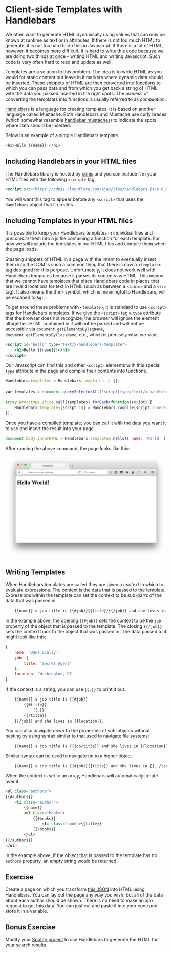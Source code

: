 # Client-side Templates with Handlebars

We often want to generate HTML dynamically using values that can only be known at runtime as text or in attributes. If there is not too much HTML to generate, it is not too hard to do this in Javascript. If there is a lot of HTML, however, it becomes more difficult. It is hard to write this code because we are doing two things at once - writing HTML and writing Javascript. Such code is very often hard to read and update as well.

Templates are a solution to this problem. The idea is to write HTML as you would for static content but leave in it markers where dynamic data should be inserted. These snippets of HTML are then converted into functions to which you can pass data and from which you get back a string of HTML with the data you passed inserted in the right spots. The process of converting the templates into functions is usually referred to as _compilation_.

<a href="http://handlebarsjs.com">Handlebars</a> is a language for creating templates. It is based on another language called Mustache. Both Handlebars and Mustache use curly braces (which somewhat resemble <a href="https://www.google.com/search?q=handlebar+mustache&source=lnms&tbm=isch">handlebar mustaches</a>) to indicate the spots where data should be inserted.

Below is an example of a simple Handlebars template.

```html
<h1>Hello {{name}}!</h1>
```

## Including Handlebars in your HTML files

The Handlebars library is hosted by <a href="http://cdnjs.com">cdnjs</a> and you can include it in your HTML files with the following `<script>` tag:

```html
<script src="https://cdnjs.cloudflare.com/ajax/libs/handlebars.js/4.0.5/handlebars.min.js"></script>
```

You will want this tag to appear before any `<script>` that uses the `Handlebars` object that it creates.

## Including Templates in your HTML files

It is possible to keep your Handlebars templates in individual files and _precompile_ them into a js file containing a function for each template. For now we will include the templates in our HTML files and compile them when the page loads.

Stashing snippets of HTML in a page with the intent to eventually insert them into the DOM is such a common thing that there is now a `<template>` tag designed for this purpose. Unfortunately, it does not work well with Handlebars templates because it parses its contents as HTML. This means that we cannot have templates that place Handlebars code in places that are invalid locations for text in HTML (such as between a `<table>` and a `<tr>` tag). It also means the the `>` symbol, which is meaningful to Handlebars, will be escaped to `&gt;`.

To get around these problems with `<template>`, it is standard to use `<script>` tags for Handlebars templates. If we give the `<script>` tag a `type` attribute that the browser does not recognize, the browser will ignore the element altogether. HTML contained in it will not be parsed and will not be accessible via `document.getElementsByTagName`, `document.getElementsByClassName`, etc., which is precisely what we want.

```html
<script id="hello" type="text/x-handlebars-template">
    <h1>Hello {{name}}!</h1>
</script>
```

Our Javascript can find this and other `<script>` elements with this special `type` attribute in the page and compile their contents into functions.

```js
Handlebars.templates = Handlebars.templates || {};

var templates = document.querySelectorAll('script[type="text/x-handlebars-template"]');

Array.prototype.slice.call(templates).forEach(function(script) {
    Handlebars.templates[script.id] = Handlebars.compile(script.innerHTML);
});
```

Once you have a compiled template, you can call it with the data you want it to use and insert the result into your page.

```js
document.body.innerHTML = Handlebars.templates.hello({ name: 'World' });
```

After running the above command, the page looks like this:

<img src="helloworld.png">

## Writing Templates

When Handlebars templates are called they are given a _context_ in which to evaluate expressions. The context is the data that is passed to the template. Expressions within the template can set the context to be sub-parts of the data that was passed in.

```HTML
    {{name}}'s job title is {{#job}}{{title}}{{/job}} and she lives in {{location}}.
```

In the example above, the opening `{{#job}}` sets the context to be the `job` property of the object that is passed to the template. The closing `{{/job}}` sets the context back to the object that was passed in. The data passed to it might look like this:

```js
{
    name: 'Dana Scully',
    job: {
        title: 'Secret Agent'
    },
    location: 'Washington, DC'
}
```

If the context is a string, you can use `{{.}}` to print it out.

```HTML
    {{name}}'s job title is {{#job}}
        {{#title}}
            {{.}}
        {{/title}}
    {{/job}} and she lives in {{location}}.
```

You can also navigate down to the properties of sub-objects without nesting by using syntax similar to that used to navigate file systems:

```HTML
    {{name}}'s job title is {{job/title}} and she lives in {{location}}.
```

Similar syntax can be used to navigate _up_ to a higher object.

```HTML
    {{name}}'s job title is {{#job}}{{title}} and she lives in {{../location}}{{/job}}.
```

When the context is set to an array, Handlebars will automatically iterate over it.

```HTML
<ul class="authors">
{{#authors}}
    <li class="author">
        {{name}}
        <ul class="books">
            {{#books}}
                <li class="book">{{title}}
            {{/books}}
        </ul>
{{/authors}}
</ul>
```

In the example above, if the object that is passed to the template has no `authors` property, an empty string would be returned.

## Exercise

Create a page on which you transform <a href="authors.json">this JSON</a> into HTML using Handlebars. You can lay out the page any way you wish, but all of the data about each author should be shown. There is no need to make an ajax request to get this data. You can just cut and paste it into your code and store it in a variable.

## Bonus Exercise

Modify your <a href="wk3_spotify_search">Spotify project</a> to use Handlebars to generate the HTML for your search results.

